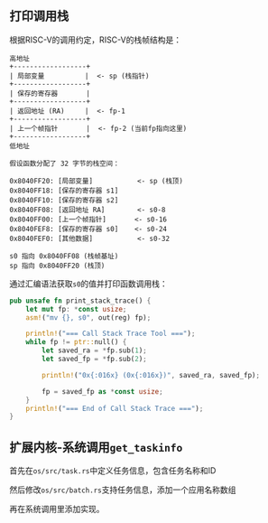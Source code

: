 ## 打印调用栈

根据RISC-V的调用约定，RISC-V的栈帧结构是：

```text
高地址
+------------------+
| 局部变量          |  <- sp (栈指针)
+------------------+
| 保存的寄存器       |
+------------------+
| 返回地址 (RA)     |  <- fp-1
+------------------+
| 上一个帧指针       |  <- fp-2 (当前fp指向这里)
+------------------+
低地址

假设函数分配了 32 字节的栈空间：

0x8040FF20: [局部变量]           <- sp (栈顶)
0x8040FF18: [保存的寄存器 s1]
0x8040FF10: [保存的寄存器 s2]
0x8040FF08: [返回地址 RA]        <- s0-8
0x8040FF00: [上一个帧指针]       <- s0-16
0x8040FEF8: [保存的寄存器 s0]    <- s0-24
0x8040FEF0: [其他数据]           <- s0-32

s0 指向 0x8040FF08 (栈帧基址)
sp 指向 0x8040FF20 (栈顶)
```

通过汇编语法获取`s0`的值并打印函数调用栈：

```rust
pub unsafe fn print_stack_trace() {
    let mut fp: *const usize;
    asm!("mv {}, s0", out(reg) fp);

    println!("=== Call Stack Trace Tool ===");
    while fp != ptr::null() {
        let saved_ra = *fp.sub(1);
        let saved_fp = *fp.sub(2);

        println!("0x{:016x} (0x{:016x})", saved_ra, saved_fp);

        fp = saved_fp as *const usize;
    }
    println!("=== End of Call Stack Trace ===");
}
```

## 扩展内核-系统调用`get_taskinfo`

首先在`os/src/task.rs`中定义任务信息，包含任务名称和ID

然后修改`os/src/batch.rs`支持任务信息，添加一个应用名称数组

再在系统调用里添加实现。

